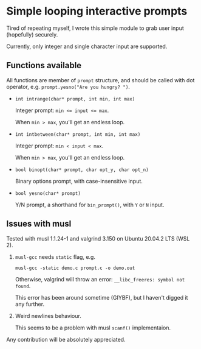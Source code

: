 #   Simple looping interactive prompts

Tired of repeating myself,
I wrote this simple module to grab user input (hopefully) securely.

Currently, only integer and single character input are supported.

##  Functions available

All functions are member of `prompt` structure,
and should be called with dot operator,
e.g. `prompt.yesno("Are you hungry? ")`.

- `int intrange(char* prompt, int min, int max)`

  Integer prompt: `min <= input <= max`.
  
  When `min > max`, you'll get an endless loop.

- `int intbetween(char* prompt, int min, int max)`

  Integer prompt: `min < input < max`.
  
  When `min > max`, you'll get an endless loop.

- `bool binopt(char* prompt, char opt_y, char opt_n)`

  Binary options prompt, with case-insensitive input.

- `bool yesno(char* prompt)`

  Y/N prompt, a shorthand for `bin_prompt()`, with `Y` or `N` input.

##  Issues with musl

Tested with musl 1.1.24-1 and valgrind 3.150 on Ubuntu 20.04.2 LTS (WSL 2).

1. `musl-gcc` needs `static` flag, e.g.

   ```
   musl-gcc -static demo.c prompt.c -o demo.out
   ```

   Otherwise, valgrind will throw an error: `__libc_freeres: symbol not found`.

   This error has been around sometime (GIYBF),
   but I haven't digged it any further.

2. Weird newlines behaviour.

   This seems to be a problem with musl `scanf()` implementaion.

Any contribution will be absolutely appreciated.
